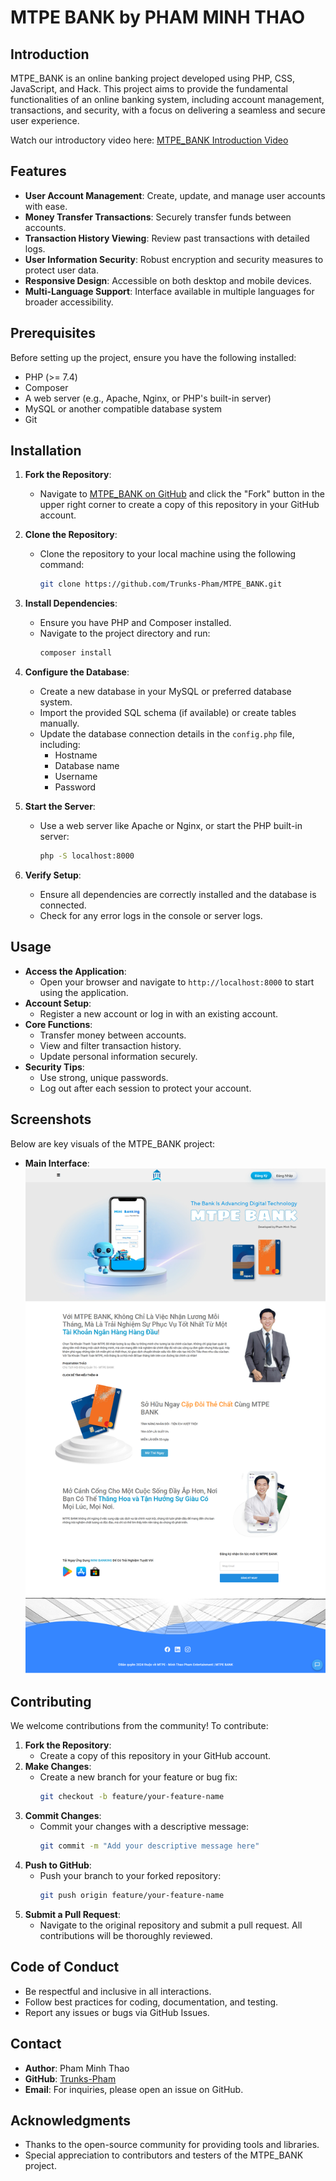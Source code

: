 # MTPE BANK by PHAM MINH THAO

## Introduction

MTPE_BANK is an online banking project developed using PHP, CSS, JavaScript, and Hack. This project aims to provide the fundamental functionalities of an online banking system, including account management, transactions, and security, with a focus on delivering a seamless and secure user experience.

Watch our introductory video here: [MTPE_BANK Introduction Video](https://www.youtube.com/watch?v=3zBvXEDJb-w)

## Features

- **User Account Management**: Create, update, and manage user accounts with ease.
- **Money Transfer Transactions**: Securely transfer funds between accounts.
- **Transaction History Viewing**: Review past transactions with detailed logs.
- **User Information Security**: Robust encryption and security measures to protect user data.
- **Responsive Design**: Accessible on both desktop and mobile devices.
- **Multi-Language Support**: Interface available in multiple languages for broader accessibility.

## Prerequisites

Before setting up the project, ensure you have the following installed:
- PHP (>= 7.4)
- Composer
- A web server (e.g., Apache, Nginx, or PHP's built-in server)
- MySQL or another compatible database system
- Git

## Installation

1. **Fork the Repository**:
   - Navigate to [MTPE_BANK on GitHub](https://github.com/Trunks-Pham/MTPE_BANK) and click the "Fork" button in the upper right corner to create a copy of this repository in your GitHub account.

2. **Clone the Repository**:
   - Clone the repository to your local machine using the following command:
     ```bash
     git clone https://github.com/Trunks-Pham/MTPE_BANK.git
     ```

3. **Install Dependencies**:
   - Ensure you have PHP and Composer installed.
   - Navigate to the project directory and run:
     ```bash
     composer install
     ```

4. **Configure the Database**:
   - Create a new database in your MySQL or preferred database system.
   - Import the provided SQL schema (if available) or create tables manually.
   - Update the database connection details in the `config.php` file, including:
     - Hostname
     - Database name
     - Username
     - Password

5. **Start the Server**:
   - Use a web server like Apache or Nginx, or start the PHP built-in server:
     ```bash
     php -S localhost:8000
     ```

6. **Verify Setup**:
   - Ensure all dependencies are correctly installed and the database is connected.
   - Check for any error logs in the console or server logs.

## Usage

- **Access the Application**:
  - Open your browser and navigate to `http://localhost:8000` to start using the application.
- **Account Setup**:
  - Register a new account or log in with an existing account.
- **Core Functions**:
  - Transfer money between accounts.
  - View and filter transaction history.
  - Update personal information securely.
- **Security Tips**:
  - Use strong, unique passwords.
  - Log out after each session to protect your account.

## Screenshots

Below are key visuals of the MTPE_BANK project:
- **Main Interface**:
  ![MTPE_BANK Main Interface](MTPE-BANK.png)

## Contributing

We welcome contributions from the community! To contribute:
1. **Fork the Repository**:
   - Create a copy of this repository in your GitHub account.
2. **Make Changes**:
   - Create a new branch for your feature or bug fix:
     ```bash
     git checkout -b feature/your-feature-name
     ```
3. **Commit Changes**:
   - Commit your changes with a descriptive message:
     ```bash
     git commit -m "Add your descriptive message here"
     ```
4. **Push to GitHub**:
   - Push your branch to your forked repository:
     ```bash
     git push origin feature/your-feature-name
     ```
5. **Submit a Pull Request**:
   - Navigate to the original repository and submit a pull request. All contributions will be thoroughly reviewed.

## Code of Conduct

- Be respectful and inclusive in all interactions.
- Follow best practices for coding, documentation, and testing.
- Report any issues or bugs via GitHub Issues.

## Contact

- **Author**: Pham Minh Thao
- **GitHub**: [Trunks-Pham](https://github.com/Trunks-Pham)
- **Email**: For inquiries, please open an issue on GitHub.

## Acknowledgments

- Thanks to the open-source community for providing tools and libraries.
- Special appreciation to contributors and testers of the MTPE_BANK project.
